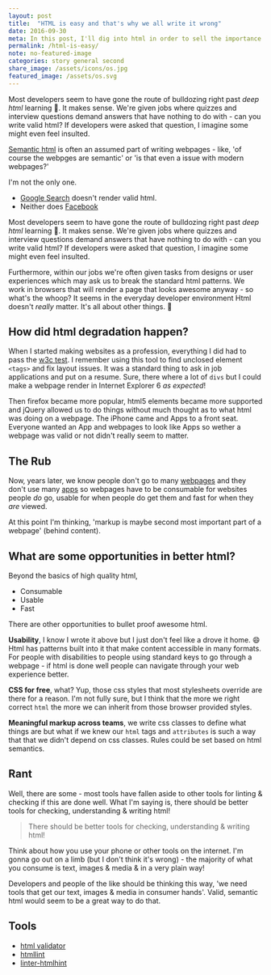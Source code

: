 ```yaml
---
layout: post
title:  "HTML is easy and that's why we all write it wrong"
date: 2016-09-30
meta: In this post, I'll dig into html in order to sell the importance of understanding it
permalink: /html-is-easy/
note: no-featured-image
categories: story general second
share_image: /assets/icons/os.jpg
featured_image: /assets/os.svg
---
```


Most developers seem to have gone the route of bulldozing right past _deep html_ learning 🚜. It makes sense. We're given jobs where quizzes and interview questions demand answers that have nothing to do with - can you write valid html? If developers were asked that question, I imagine some might even feel insulted.

[Semantic html](https://en.wikipedia.org/wiki/Semantic_HTML) is often an assumed part of writing webpages - like, 'of course the webpges are semantic' or 'is that even a issue with modern webpages?'

I'm not the only one.

-   [Google Search](https://validator.w3.org/nu/?doc=https%3A%2F%2Fwww.google.com%2F) doesn't render valid html.
-   Neither does [Facebook](https://validator.w3.org/nu/?doc=https%3A%2F%2Fwww.facebook.com%2F)

Most developers seem to have gone the route of bulldozing right past _deep html_ learning 🚜. It makes sense. We're given jobs where quizzes and interview questions demand answers that have nothing to do with - can you write valid html? If developers were asked that question, I imagine some might even feel insulted.

Furthermore, within our jobs we're often given tasks from designs or user experiences which may ask us to break the standard html patterns. We work in browsers that will render a page that looks awesome anyway - so what's the whoop? It seems in the everyday developer environment Html doesn't _really_ matter. It's all about other things. 🤔

## How did html degradation happen?

When I started making websites as a profession, everything I did had to pass the [w3c test](https://validator.w3.org/). I remember using this tool to find unclosed element `<tags>` and fix layout issues. It was a standard thing to ask in job applications and put on a resume. Sure, there where a lot of `divs` but I could make a webpage render in Internet Explorer 6 _as expected_!

Then firefox became more popular, html5 elements became more supported and jQuery allowed us to do things without much thought as to what html was doing on a webpage. The iPhone came and Apps to a front seat. Everyone wanted an App and webpages to look like Apps so wether a webpage was valid or not didn't really seem to matter.

## The Rub

Now, years later, we know people don't go to many [webpages](https://www.quora.com/How-many-webpages-does-an-average-user-visit-per-day) and they don't use many [apps](http://fortune.com/2015/09/24/apps-smartphone-facebook/) so webpages have to be consumable for websites people _do_ go, usable for when people do get them and fast for when they _are_ viewed.

At this point I'm thinking, 'markup is maybe second most important part of a webpage' (behind content).

## What are some opportunities in better html?

Beyond the basics of high quality html,
-   Consumable
-   Usable
-   Fast

There are other opportunities to bullet proof awesome html.

**Usability**, I know I wrote it above but I just don't feel like a drove it home. 😄 Html has patterns built into it that make content accessible in many formats. For people with disabilities to people using standard keys to go through a webpage - if html is done well people can navigate through your web experience better.

**CSS for free**, what? Yup, those css styles that most stylesheets override are there for a reason. I'm not fully sure, but I think that the more we right correct `html` the more we can inherit from those browser provided styles.

**Meaningful markup across teams**, we write css classes to define what things are but what if we knew our `html` tags and `attributes` is such a way that that we didn't depend on css classes. Rules could be set based on html semantics.

## Rant

Well, there are some - most tools have fallen aside to other tools for linting & checking if this are done well. What I'm saying is, there should be better tools for checking, understanding & writing html!

> There should be better tools for checking, understanding & writing html!

Think about how you use your phone or other tools on the internet. I'm gonna go out on a limb (but I don't think it's wrong) - the majority of what you consume is text, images & media & in a very plain way!

Developers and people of the like should be thinking this way, 'we need tools that get our text, images & media in consumer hands'. Valid, semantic html would seem to be a great way to do that.

## Tools

-   [html validator](https://validator.w3.org/)
-   [htmllint](https://github.com/htmllint/htmllint)
-   [linter-htmlhint](https://github.com/AtomLinter/linter-htmlhint)
